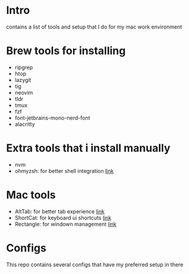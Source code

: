 # Intro

contains a list of tools and setup that I do for my mac work environment

# Brew tools for installing

- ripgrep
- htop
- lazygit
- tig
- neovim
- tldr
- tmux
- fzf
- font-jetbrains-mono-nerd-font
- alacritty

# Extra tools that i install manually

- nvm
- ohmyzsh: for better shell integration [link](https://ohmyz.sh/)

# Mac tools

- AltTab: for better tab experience [link](https://alt-tab-macos.netlify.app/)
- ShortCat: for keyboard ui shortcuts [link](https://shortcat.app/)
- Rectangle: for windown management [link](https://rectangleapp.com/)

# Configs

This repo contains several configs that have my preferred setup in there
